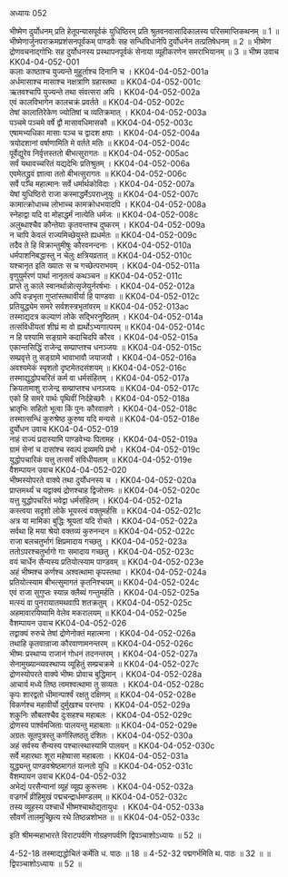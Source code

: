 अध्यायः 052

भीष्मेण दुर्योधनम् प्रति हेतूपन्यासपूर्वकं युधिष्ठिरम् प्रति श्रुतवनवासादिकालस्य परिसमाप्तिकथनम् ॥ 1 ॥ भीष्मेणार्जुनपराक्रमप्रशंसनपूर्वकम् पाण्डवैः सह सन्धिविधानेपि दुर्योधनेन तत्प्रतिषेधनम् ॥ 2 ॥ भीष्मेण द्रोणवचनाद्गोभिः सह दुर्योधनस्य प्रस्थापनपूर्वकं सेनाया व्यूहीकरणेन समराभियानम् ॥ 3 ॥
भीष्म उवाच 	KK04-04-052-001  
कलाः काष्ठाश्च युज्यन्ते मुहूर्ताश्च दिनानि च ।	KK04-04-052-001a  
अर्धमासाश्च मासाश्च नक्षत्राणि ग्रहास्तथा ॥	KK04-04-052-001c  
ऋतवश्चापि युज्यन्ते तथा संवत्सरा अपि ।	KK04-04-052-002a  
एवं कालविभागेन कालचक्रं प्रवर्तते ॥	KK04-04-052-002c  
तेषां कालातिरेकेण ज्योतिषां च व्यतिक्रमात् ।	KK04-04-052-003a  
पञ्चमे पञ्चमे वर्षे द्वौ मासावधिमासकौ ॥	KK04-04-052-003c  
एषामभ्यधिका मासाः पञ्च च द्वादश क्षपाः ।	KK04-04-052-004a  
त्रयोदशानां वर्षाणामिति मे वर्तते मतिः ॥	KK04-04-052-004c  
पूर्वेद्युरेव निर्वृत्तस्ततो बीभत्सुरागतः ॥	KK04-04-052-005ac  
सर्वं यथावच्चरितं यद्यदेभिः प्रतिश्रुतम् ।	KK04-04-052-006a  
एवमेतद्ध्रुवं ज्ञात्वा ततो बीभत्सुरागतः ॥	KK04-04-052-006c  
सर्वे पञ्च महात्मानः सर्वे धर्मार्थकोविदाः ।	KK04-04-052-007a  
येषां युधिष्ठिरो राजा कस्माद्धर्मेऽपराध्नुयुः ॥	KK04-04-052-007c  
कामात्क्रोधाच्च लोभाच्च कामक्रोधभयादपि ।	KK04-04-052-008a  
स्नेहाद्वा यदि वा मोहाद्धर्मं नात्येति धर्मजः ॥	KK04-04-052-008c  
अलुब्धाश्चैव कौन्तेयाः कृतवन्तश्च दुष्करम् ।	KK04-04-052-009a  
न चापि केवलं राज्यमिच्छेयुस्ते ह्यधर्मतः ॥	KK04-04-052-009c  
तदैव ते हि विक्रान्तुमीषुः कौरवनन्दनाः ।	KK04-04-052-010a  
धर्मपाशनिबद्धास्तु न चेलुः क्षत्रियव्रतात् ॥	KK04-04-052-010c  
यश्चानृत इति ख्यातः स च गच्छेत्पराभवम् ।	KK04-04-052-011a  
वृणुयुर्मरणं पार्था नानृतत्वं कथञ्चन ॥	KK04-04-052-011c  
प्राप्ते तु काले स्वानर्थान्नोत्सृजेयुर्नरर्षभाः ।	KK04-04-052-012a  
अपि वज्रभृता गुप्तांस्तथावीर्या हि पाण्डवाः ॥	KK04-04-052-012c  
प्रतियुद्ध्येम समरे सर्वशस्त्रभृतांवरम् ॥	KK04-04-052-013ac  
तस्माद्यदत्र कल्याणं लोके सद्भिरनुष्ठितम् ।	KK04-04-052-014a  
तत्संविधीयतां शीघ्रं मा वो ह्यर्थोऽभ्यगात्परम् ॥	KK04-04-052-014c  
न हि पश्यामि सङ्ग्रामे कदाचिदपि कौरव ।	KK04-04-052-015a  
एकान्तसिद्धिं राजेन्द्र सम्प्राप्तश्च धनञ्जयः ॥	KK04-04-052-015c  
सम्प्रवृत्ते तु सङ्ग्रामे भावाभावौ जयाजयौ ।	KK04-04-052-016a  
अवश्यमेकं स्पृशतो दृष्टमेतदसंशयम् ॥	KK04-04-052-016c  
तस्माद्युद्धोपचरितं कर्म वा धर्मसंहितम् ।	KK04-04-052-017a  
क्रियतामाशु राजेन्द्र सम्प्राप्तश्च धनञ्जयः ॥	KK04-04-052-017c  
एको हि समरे पार्थः पृथिवीं निर्दहेच्छरैः ।	KK04-04-052-018a  
भ्रातृभिः सहितो भूत्वा किं पुनः कौरवान्रणे ।	KK04-04-052-018c  
तस्मात्सन्धिं कुरुश्रेष्ठ कुरुष्व यदि मन्यसे ॥	KK04-04-052-018e  
दुर्योधन उवाच 	KK04-04-052-019  
नाहं राज्यं प्रदास्यामि पाण्डवेभ्यः पितामह ।	KK04-04-052-019a  
ग्रामं सेनां च दासांश्च स्वल्पं द्रव्यमपि प्रभो ।	KK04-04-052-019c  
युद्धोपचारिकं यत्तु तत्सर्वं संविधीयताम् ॥	KK04-04-052-019e  
वैशम्पायन उवाच 	KK04-04-052-020  
भीष्मस्योपरते वाक्ये तथा दुर्योधनस्य च ।	KK04-04-052-020a  
प्राप्तमर्थ्यं च यद्वाक्यं द्रोणश्चाह द्विजोत्तमः ॥	KK04-04-052-020c  
यत्तु युद्धोपचरितं भवेद्वा धर्मसंहितम् ।	KK04-04-052-021a  
कस्त्वया सदृशो लोके भूयस्त्वं वक्तुमर्हसि ॥	KK04-04-052-021c  
अत्र या मामिका बुद्धिः श्रूयतां यदि रोचते ।	KK04-04-052-022a  
सर्वथा हि मया श्रेयो वक्तव्यं कुरुनन्दन ॥	KK04-04-052-022c  
राजा बलचतुर्भागं क्षिप्रमादाय गच्छतु ।	KK04-04-052-023a  
ततोऽपरश्चतुर्भागो गाः समादाय गच्छतु ।	KK04-04-052-023c  
वयं चार्धेन सैन्यस्य प्रतियोत्स्याम पाण्डवम् ॥	KK04-04-052-023e  
अहं भीष्मश्च कर्णश्च अश्वत्थामा कृपस्तथा ।	KK04-04-052-024a  
प्रतियोत्स्याम बीभत्सुमागतं कृतनिश्चयम् ॥	KK04-04-052-024c  
एवं राजा सुगुप्तः स्यान्न क्लैब्यं गन्तुमर्हति ।	KK04-04-052-025a  
मत्स्यं वा पुनरायातमथवापि शतक्रतुम् ।	KK04-04-052-025c  
अहमावारयिष्यामि वेलेव मकरालयम् ॥	KK04-04-052-025e  
वैशम्पायन उवाच 	KK04-04-052-026  
तद्वाक्यं रुरुचे तेषां द्रोणेनोक्तं महात्मना ।	KK04-04-052-026a  
तथाहि कृतवान्राजा कौरवाणामनन्तरम् ॥	KK04-04-052-026c  
भीष्मः प्रस्थाप्य राजानं गोधनं तदनन्तरम् ।	KK04-04-052-027a  
सेनामुख्यान्व्यवस्थाप्य व्यूहितुं सम्प्रचक्रमे ॥	KK04-04-052-027c  
द्रोणस्योपरते वाक्ये भीष्मः प्रोवाच बुद्धिमान् ।	KK04-04-052-028a  
आचार्य मध्ये तिष्ठ त्वमश्वत्थामा तु सव्यतः ।	KK04-04-052-028c  
कृपः शारद्वतो धीमान्पार्श्वं रक्षतु दक्षिणम् ॥	KK04-04-052-028e  
विकर्णश्च महावीर्यो दुर्मुखश्च परन्तपः ।	KK04-04-052-029a  
शकुनिः सौबलश्चैव दुःसहश्च महाबलः ।	KK04-04-052-029c  
द्रोणस्य पार्श्वमजिताः पालयन्तु महाबलाः ॥	KK04-04-052-029e  
अग्रतः सूतपुत्रस्तु कर्णस्तिष्ठतु दंशितः ।	KK04-04-052-030a  
अहं सर्वस्य सैन्यस्य पश्चात्स्थास्यामि पालयन् ॥	KK04-04-052-030c  
सर्वे महारथाः शूरा महेष्वासा महाबलाः ।	KK04-04-052-031a  
युद्ध्यन्तु पाण्डवश्रेष्ठमागतं यत्नतो युधि ॥	KK04-04-052-031c  
वैशम्पायन उवाच 	KK04-04-052-032  
अभेद्यं परसैन्यानां व्यूहं व्यूह्य कुरूत्तमः ।	KK04-04-052-032a  
वज्रगर्भं व्रीहिमुखं पद्मचन्द्रार्धमण्डलम् ॥	KK04-04-052-032c  
तस्य व्यूहस्य पश्चार्धे भीष्मश्चाथोद्यतायुधः ।	KK04-04-052-033a  
सौवर्णं तालमुच्छ्रित्य रथे तिष्ठन्नशोभत ॥ ॥	KK04-04-052-033c  

इति श्रीमन्महाभारते विराटपर्वणि गोग्रहणपर्वणि द्विपञ्चाशोऽध्यायः ॥ 52 ॥

4-52-18 तस्माद्यद्धोचितं कर्मेति ध. पाठः ॥ 18 ॥ 4-52-32 पद्मगर्भमिति थ. पाठः ॥ 32 ॥ ॥ द्विपञ्चाशोऽध्यायः ॥ 52 ॥
